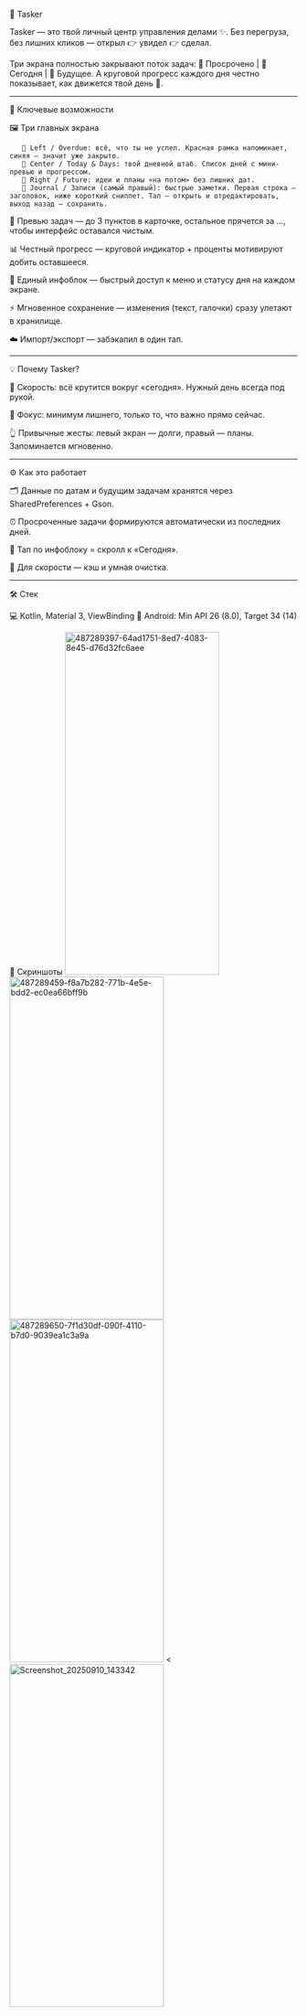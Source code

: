 🚀 Tasker

Tasker — это твой личный центр управления делами ✨.
Без перегруза, без лишних кликов — открыл 👉 увидел 👉 сделал.

Три экрана полностью закрывают поток задач:
📍 Просрочено | 📅 Сегодня | 🔮 Будущее.
А круговой прогресс каждого дня честно показывает, как движется твой день 💪.

_________________________________________________________________________________________________________________
🌟 Ключевые возможности

   🖼 Три главных экрана
    
       🔴 Left / Overdue: всё, что ты не успел. Красная рамка напоминает, синяя — значит уже закрыто.
       📅 Center / Today & Days: твой дневной штаб. Список дней с мини-превью и прогрессом.
       🔮 Right / Future: идеи и планы «на потом» без лишних дат.
       📝 Journal / Записи (самый правый): быстрые заметки. Первая строка — заголовок, ниже короткий сниппет. Тап — открыть и отредактировать, выход назад — сохранить.
    
   👀 Превью задач — до 3 пунктов в карточке, остальное прячется за ..., чтобы интерфейс оставался чистым.
   
   📊 Честный прогресс — круговой индикатор + проценты мотивируют добить оставшееся.
   
   📌 Единый инфоблок — быстрый доступ к меню и статусу дня на каждом экране.
   
   ⚡ Мгновенное сохранение — изменения (текст, галочки) сразу улетают в хранилище.  
   
   ☁️ Импорт/экспорт — забэкапил в один тап.

_______________________________________________________________________________________________________________

💡 Почему Tasker?

🚀 Скорость: всё крутится вокруг «сегодня». Нужный день всегда под рукой.
    
🎯 Фокус: минимум лишнего, только то, что важно прямо сейчас.
    
👆 Привычные жесты: левый экран — долги, правый — планы. Запоминается мгновенно.


_______________________________________________________________________________________________________________
⚙️ Как это работает

🗂 Данные по датам и будущим задачам хранятся через SharedPreferences + Gson.
    
⏰ Просроченные задачи формируются автоматически из последних дней.
    
📌 Тап по инфоблоку = скролл к «Сегодня».
    
🚀 Для скорости — кэш и умная очистка.


_______________________________________________________________________________________________________________
🛠 Стек

💻 Kotlin, Material 3, ViewBinding
📱 Android: Min API 26 (8.0), Target 34 (14)

📸 Скриншоты
<img width="270" height="600" alt="487289397-64ad1751-8ed7-4083-8e45-d76d32fc6aee" src="https://github.com/user-attachments/assets/ea337097-9e67-4e6b-95a0-d4e62cf2be60" />
<img width="270" height="600" alt="487289459-f8a7b282-771b-4e5e-bdd2-ec0ea66bff9b" src="https://github.com/user-attachments/assets/4be26815-ec0d-4872-9acb-7e37b8a3ccb1" />
<img width="270" height="600" alt="487289650-7f1d30df-090f-4110-b7d0-9039ea1c3a9a" src="https://github.com/user-attachments/assets/49f761d3-a13a-4e7d-86bf-8db7fb343fa2" />
<<img width="270" height="600" alt="Screenshot_20250910_143342" src="https://github.com/user-attachments/assets/6ac51005-2e93-44de-944e-83517c8b0aa0" />
